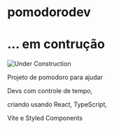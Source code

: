 # pomodorodev
# ... em contrução 
<img src="https://img.shields.io/badge/Status-Under%20Construction-orange" alt="Under Construction">
<p>Projeto de pomodoro para ajudar </p>
<p>Devs com controle de tempo, </p>
<p>criando usando React, TypeScript, </p>
<p>Vite e Styled Components </p>
